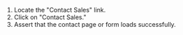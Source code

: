 1. Locate the "Contact Sales" link.
2. Click on "Contact Sales."
3. Assert that the contact page or form loads successfully.